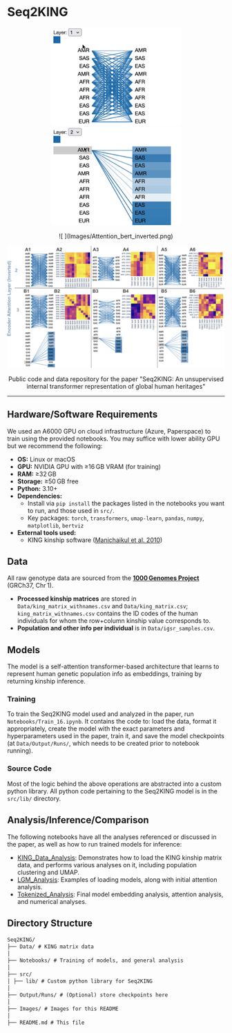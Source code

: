 # Seq2KING

<p float="left" align="middle">
  <img src="Images/example_layer1.gif" width="300" />
  <img src="Images/example_layer2.gif" width="300" />
</p>

<p align="middle">
![ ](Images/Attention_bert_inverted.png)
</p>

![ ](Images/Attention_bert_inverted.png)

<p align="middle">
Public code and data repository for the paper "Seq2KING: An unsupervised internal transformer representation of global human heritages"
</p>

---

## Hardware/Software Requirements

We used an A6000 GPU on cloud infrastructure (Azure, Paperspace) to train using the provided notebooks. You may suffice with lower ability GPU but we recommend the following:

- **OS:** Linux or macOS
- **GPU:** NVIDIA GPU with ≥16 GB VRAM (for training)
- **RAM:** ≥32 GB
- **Storage:** ≥50 GB free
- **Python:** 3.10+
- **Dependencies:**
  - Install via `pip install` the packages listed in the notebooks you want to run, and those used in `src/`.
  - Key packages: `torch`, `transformers`, `umap-learn`, `pandas`, `numpy`, `matplotlib`, `bertviz`
- **External tools used:**
  - KING kinship software ([Manichaikul et al. 2010](https://doi.org/10.1093/bioinformatics/btq559))

## Data

All raw genotype data are sourced from the [**1000 Genomes Project**](https://www.internationalgenome.org/) (GRCh37, Chr 1).

- **Processed kinship matrices** are stored in `Data/king_matrix_withnames.csv` and `Data/king_matrix.csv`; `king_matrix_withnames.csv` contains the ID codes of the human individuals for whom the row+column kinship value corresponds to.
- **Population and other info per individual** is in `Data/igsr_samples.csv`.

## Models

The model is a self-attention transformer-based architecture that learns to represent human genetic population info as embeddings, training by returning kinship inference.

### Training

To train the Seq2KING model used and analyzed in the paper, run `Notebooks/Train_16.ipynb`. It contains the code to: load the data, format it appropriately, create the model with the exact parameters and hyperparameters used in the paper, train it, and save the model checkpoints (at `Data/Output/Runs/`, which needs to be created prior to notebook running).

### Source Code

Most of the logic behind the above operations are abstracted into a custom python library. All python code pertaining to the Seq2KING model is in the `src/lib/` directory.

## Analysis/Inference/Comparison

The following notebooks have all the analyses referenced or discussed in the paper, as well as how to run trained models for inference:

- [KING_Data_Analysis](Notebooks/KING_Data_Analysis.ipynb): Demonstrates how to load the KING kinship matrix data, and performs various analyses on it, including population clustering and UMAP.
- [LGM_Analysis](Notebooks/LGM_Analysis.ipynb): Examples of loading models, along with initial attention analysis.
- [Tokenized_Analysis](Notebooks/Tokenized_Analysis.ipynb): Final model embedding analysis, attention analysis, and numerical analyses.

## Directory Structure

```
Seq2KING/
├── Data/ # KING matrix data
│
├── Notebooks/ # Training of models, and general analysis
│
├── src/
│ ├── lib/ # Custom python library for Seq2KING
│
├── Output/Runs/ # (Optional) store checkpoints here
│
├── Images/ # Images for this README
│
├── README.md # This file
```
